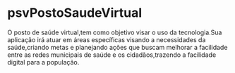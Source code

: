 # psvPostoSaudeVirtual
O posto de saúde virtual,tem como objetivo visar o uso da tecnologia.Sua aplicação irá atuar em áreas específicas visando a necessidades da saúde,criando metas e planejando ações que buscam melhorar a facilidade entre as redes municipais de saúde e os cidadãos,trazendo a facilidade digital para a população.
